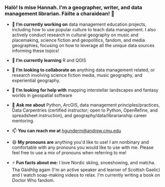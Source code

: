### Halò! Is mise Hannah. I'm a geographer, writer, and data management librarian. Fàilte a charaidean! 👋

- 🔭 **I’m currently working on** data management education projects, including how to use popular culture to teach data management. I also actively conduct research in cultural geography on music and placemaking, science fiction and geopolitics, fandom, and media geographies, focusing on how to leverage all the unique data sources informing these topics!

- 🌱 **I’m currently learning** R and QGIS

- 👯 **I’m looking to collaborate on** anything data management related, or research involving science fiction media, music geography, and experiential geography.

- 🤔 **I’m looking for help with** mapping interstellar landscapes and fantasy worlds in geospatial software

- 💬 **Ask me about** Python, ArcGIS, data management principles/practices, Data Carpentries (certified instructor; open to Python, OpenRefine, and spreadsheet instruction), and geography/data/librarianship career mentoring.

- 📫 **You can reach me at** hgunderm@andrew.cmu.edu

- 😄 **My pronouns are** anything you'd like to use! I am nonbinary and comfortable with any pronouns you would like to use with me. Please feel free to use a mix of pronouns when referring to me! 

- ⚡ **Fun facts about me:** I love Nordic skiing, snoeshowing, and matcha. Tha Gàidhlig agam (I'm an active speaker and learner of Scottish Gaelic) and I watch soap-making videos to relax. I'm currently writing a book on Doctor Who fandom.
